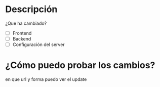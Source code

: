 # Descripción
¿Que ha cambiado?
 - [ ] Frontend
 - [ ] Backend
 - [ ] Configuración del server
 
# ¿Cómo puedo probar los cambios?
en que url y forma puedo ver el update
